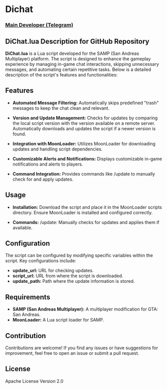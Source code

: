 # Dichat

### [Main Developer (Telegram)](https://t.me/lisowsky)

## DiChat.lua Description for GitHub Repository

**DiChat.lua** is a Lua script developed for the SAMP (San Andreas Multiplayer) platform. The script is designed to enhance the gameplay experience by managing in-game chat interactions, skipping unnecessary messages, and automating certain repetitive tasks. Below is a detailed description of the script's features and functionalities:

## Features

- **Automated Message Filtering:**
Automatically skips predefined "trash" messages to keep the chat clean and relevant.

- **Version and Update Management:**
Checks for updates by comparing the local script version with the version available on a remote server.
Automatically downloads and updates the script if a newer version is found.

- **Integration with MoonLoader:**
Utilizes MoonLoader for downloading updates and handling script dependencies.

- **Customizable Alerts and Notifications:**
Displays customizable in-game notifications and alerts to players.

- **Command Integration:**
Provides commands like /update to manually check for and apply updates.

## Usage

- **Installation:**
Download the script and place it in the MoonLoader scripts directory.
Ensure MoonLoader is installed and configured correctly.

- **Commands:**
/update: Manually checks for updates and applies them if available.

## Configuration

The script can be configured by modifying specific variables within the script. Key configurations include:

- **update_url:** URL for checking updates.
- **script_url:** URL from where the script is downloaded.
- **update_path:** Path where the update information is stored.

## Requirements

- **SAMP (San Andreas Multiplayer):** A multiplayer modification for GTA: San Andreas.
- **MoonLoader:** A Lua script loader for SAMP.

## Contribution

Contributions are welcome! If you find any issues or have suggestions for improvement, feel free to open an issue or submit a pull request.

## License

Apache License Version 2.0
